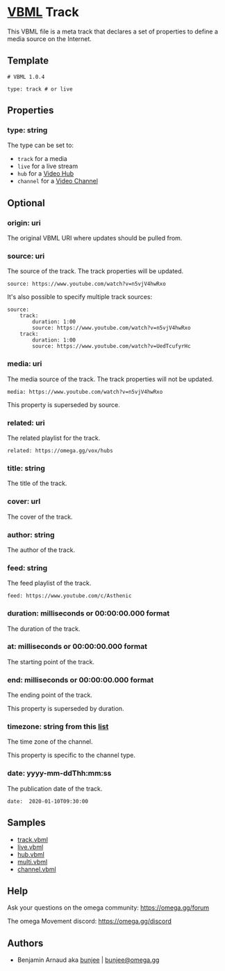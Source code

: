 # [VBML](../README.md) Track

This VBML file is a meta track that declares a set of properties to define a media source on the
Internet.

## Template

```
# VBML 1.0.4

type: track # or live
```

## Properties

### type: string

The type can be set to:
- `track` for a media
- `live` for a live stream
- `hub` for a [Video Hub](../VideoHub.md)
- `channel` for a [Video Channel](../channel.md)

## Optional

### origin: uri

The original VBML URI where updates should be pulled from.

### source: uri

The source of the track. The track properties will be updated.
```
source: https://www.youtube.com/watch?v=n5vjV4hwRxo
```

It's also possible to specify multiple track sources:
```
source:
    track:
        duration: 1:00
        source: https://www.youtube.com/watch?v=n5vjV4hwRxo
    track:
        duration: 1:00
        source: https://www.youtube.com/watch?v=UedTcufyrHc
```

### media: uri

The media source of the track. The track properties will not be updated.
```
media: https://www.youtube.com/watch?v=n5vjV4hwRxo
```

This property is superseded by source.

### related: uri

The related playlist for the track.
```
related: https://omega.gg/vox/hubs
```

### title: string

The title of the track.

### cover: url

The cover of the track.

### author: string

The author of the track.

### feed: string

The feed playlist of the track.
```
feed: https://www.youtube.com/c/Asthenic
```

### duration: milliseconds or 00:00:00.000 format

The duration of the track.

### at: milliseconds or 00:00:00.000 format

The starting point of the track.

### end: milliseconds or 00:00:00.000 format

The ending point of the track.

This property is superseded by duration.

### timezone: string from this [list](timezone.md)

The time zone of the channel.

This property is specific to the channel type.

### date: yyyy-mm-ddThh:mm:ss

The publication date of the track.
```
date:  2020-01-10T09:30:00
```

## Samples

- [track.vbml](../samples/track/track.vbml)
- [live.vbml](../samples/track/live.vbml)
- [hub.vbml](../samples/track/hub.vbml)
- [multi.vbml](../samples/track/multi.vbml)
- [channel.vbml](../samples/track/channel.vbml)

## Help

Ask your questions on the omega community: https://omega.gg/forum

The omega Movement discord: https://omega.gg/discord

## Authors

- Benjamin Arnaud aka [bunjee](https://bunjee.me) | <bunjee@omega.gg>
